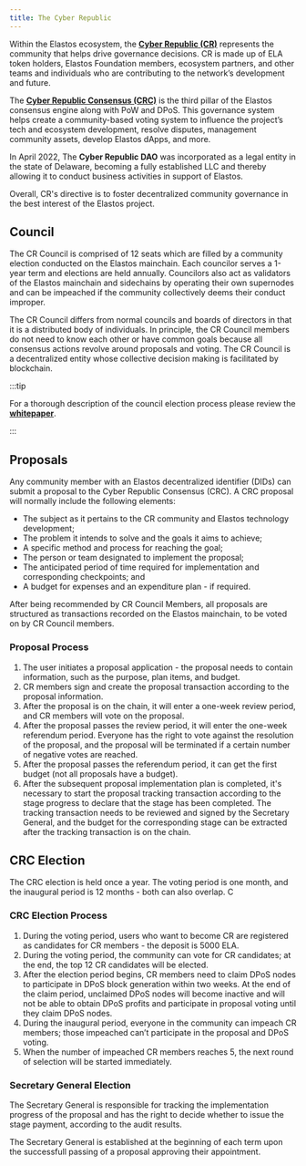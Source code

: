 ```yaml
---
title: The Cyber Republic
---
```


Within the Elastos ecosystem, the **[Cyber Republic (CR)](https://www.cyberrepublic.org)** represents the community that helps drive governance decisions. CR is made up of ELA token holders, Elastos Foundation members, ecosystem partners, and other teams and individuals who are contributing to the network’s development and future.

The **[Cyber Republic Consensus (CRC)](https://www.cyberrepublic.org/whitepaper)** is the third pillar of the Elastos consensus engine along with PoW and DPoS. This governance system helps create a community-based voting system to influence the project’s tech and ecosystem development, resolve disputes, management community assets, develop Elastos dApps, and more.

In April 2022, The **Cyber Republic DAO** was incorporated as a legal entity in the state of Delaware, becoming a fully established LLC and thereby allowing it to conduct business activities in support of Elastos.

Overall, CR's directive is to foster decentralized community governance in the best interest of the Elastos project.

## Council

The CR Council is comprised of 12 seats which are filled by a community election conducted on the Elastos mainchain. Each councilor serves a 1-year term and elections are held annually. Councilors also act as validators of the Elastos mainchain and sidechains by operating their own supernodes and can be impeached if the community collectively deems their conduct improper.

The CR Council differs from normal councils and boards of directors in that it is a distributed body of individuals. In principle, the CR Council members do not need to know each other or have common goals because all consensus actions revolve around proposals and voting. The CR Council is a decentralized entity whose collective decision making is facilitated by blockchain.

:::tip

For a thorough description of the council election process please review the **[whitepaper](https://www.cyberrepublic.org/whitepaper)**.

:::

## Proposals

Any community member with an Elastos decentralized identifier (DIDs) can submit a proposal to the Cyber Republic Consensus (CRC). A CRC proposal will normally include the following elements:

- The subject as it pertains to the CR community and Elastos technology development;
- The problem it intends to solve and the goals it aims to achieve;
- A specific method and process for reaching the goal;
- The person or team designated to implement the proposal;
- The anticipated period of time required for implementation and corresponding checkpoints; and
- A budget for expenses and an expenditure plan - if required.

After being recommended by CR Council Members, all proposals are structured as transactions recorded on the Elastos mainchain, to be voted on by CR Council members.

### Proposal Process

1.  The user initiates a proposal application - the proposal needs to contain information, such as the purpose, plan items, and budget.
2.  CR members sign and create the proposal transaction according to the proposal information.
3.  After the proposal is on the chain, it will enter a one-week review period, and CR members will vote on the proposal.
4.  After the proposal passes the review period, it will enter the one-week referendum period. Everyone has the right to vote against the resolution of the proposal, and the proposal will be terminated if a certain number of negative votes are reached.
5.  After the proposal passes the referendum period, it can get the first budget (not all proposals have a budget).
6.  After the subsequent proposal implementation plan is completed, it's necessary to start the proposal tracking transaction according to the stage progress to declare that the stage has been completed. The tracking transaction needs to be reviewed and signed by the Secretary General, and the budget for the corresponding stage can be extracted after the tracking transaction is on the chain.

## CRC Election

The CRC election is held once a year. The voting period is one month, and the inaugural period is 12 months - both can also overlap. C

### CRC Election Process

1. During the voting period, users who want to become CR are registered as candidates for CR members - the deposit is 5000 ELA.
2. During the voting period, the community can vote for CR candidates; at the end, the top 12 CR candidates will be elected.
3. After the election period begins, CR members need to claim DPoS nodes to participate in DPoS block generation within two weeks. At the end of the claim period, unclaimed DPoS nodes will become inactive and will not be able to obtain DPoS profits and participate in proposal voting until they claim DPoS nodes.
4. During the inaugural period, everyone in the community can impeach CR members; those impeached can’t participate in the proposal and DPoS voting.
5. When the number of impeached CR members reaches 5, the next round of selection will be started immediately.

### Secretary General Election

The Secretary General is responsible for tracking the implementation progress of the proposal and has the right to decide whether to issue the stage payment, according to the audit results.

The Secretary General is established at the beginning of each term upon the successfull passing of a proposal approving their appointment.
